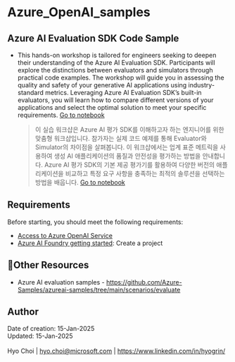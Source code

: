 # Azure_OpenAI_samples
## Azure AI Evaluation SDK Code Sample<br>
- This hands-on workshop is tailored for engineers seeking to deepen their understanding of the Azure AI Evaluation SDK. Participants will explore the distinctions between evaluators and simulators through practical code examples. The workshop will guide you in assessing the quality and safety of your generative AI applications using industry-standard metrics. Leveraging Azure AI Evaluation SDK’s built-in evaluators, you will learn how to compare different versions of your applications and select the optimal solution to meet your specific requirements. <a href="https://github.com/hyogrin/Azure_OpenAI_samples/blob/main/Azure%20AI%20Evaluation%20SDK/1_quality-evaluators.ipynb">Go to notebook</a>
    > 이 실습 워크샵은 Azure AI 평가 SDK를 이해하고자 하는 엔지니어를 위한 맞춤형 워크샵입니다. 참가자는 실제 코드 예제를 통해 Evaluator와 Simulator의 차이점을 살펴봅니다. 이 워크샵에서는 업계 표준 메트릭을 사용하여 생성 AI 애플리케이션의 품질과 안전성을 평가하는 방법을 안내합니다. Azure AI 평가 SDK의 기본 제공 평가기를 활용하여 다양한 버전의 애플리케이션을 비교하고 특정 요구 사항을 충족하는 최적의 솔루션을 선택하는 방법을 배웁니다. <a href="https://github.com/hyogrin/Azure_OpenAI_samples/blob/main/Azure%20AI%20Evaluation%20SDK/1_quality-evaluators.ipynb">Go to notebook</a>

## Requirements
Before starting, you should meet the following requirements:
- [Access to Azure OpenAI Service](https://go.microsoft.com/fwlink/?linkid=2222006)
- [Azure AI Foundry getting started](https://int.ai.azure.com/explore/gettingstarted): Create a project


## 🥇Other Resources

- Azure AI evaluation samples - https://github.com/Azure-Samples/azureai-samples/tree/main/scenarios/evaluate



## Author
Date of creation: 15-Jan-2025<br>
Updated: 15-Jan-2025<br>
<br>
Hyo Choi | hyo.choi@microsoft.com | https://www.linkedin.com/in/hyogrin/ 
